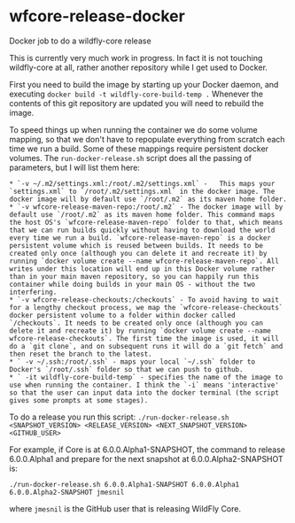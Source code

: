 # wfcore-release-docker
Docker job to do a wildfly-core release

This is currently very much work in progress. In fact it is not touching wildfly-core at all, rather another repository while I get used to Docker.

First you need to build the image by starting up your Docker daemon, and executing
    `docker build -t wildfly-core-build-temp .`
Whenever the contents of this git repository are updated you will need to rebuild the image.

To speed things up when running the container we do some volume mapping, so that we don't have to repopulate everything from scratch each time we run a build. Some of these mappings require persistent docker volumes. The `run-docker-release.sh` script does all the passing of parameters, but I will list them here:

    * `-v ~/.m2/settings.xml:/root/.m2/settings.xml` -   This maps your `settings.xml` to `/root/.m2/settings.xml` in the docker image. The docker image will by default use `/root/.m2` as its maven home folder.
    * `-v wfcore-release-maven-repo:/root/.m2` - The docker image will by default use `/root/.m2` as its maven home folder. This command maps the host OS's `wfcore-release-maven-repo` folder to that, which means that we can run builds quickly without having to download the world every time we run a build. `wfcore-release-maven-repo` is a docker persistent volume which is reused between builds. It needs to be created only once (although you can delete it and recreate it) by running `docker volume create --name wfcore-release-maven-repo`. All writes under this location will end up in this Docker volume rather than in your main maven repository, so you can happily run this container while doing builds in your main OS - without the two interfering.
    * `-v wfcore-release-checkouts:/checkouts` - To avoid having to wait for a lengthy checkout process, we map the `wfcore-release-checkouts` docker persistent volume to a folder within docker called `/checkouts`. It needs to be created only once (although you can delete it and recreate it) by running `docker volume create --name wfcore-release-checkouts`. The first time the image is used, it will do a `git clone`, and on subsequent runs it will do a `git fetch` and then reset the branch to the latest.
    * `	-v ~/.ssh:/root/.ssh` - maps your local `~/.ssh` folder to Docker's `/root/.ssh` folder so that we can push to github.
    * `	-it wildfly-core-build-temp` - specifies the name of the image to use when running the container. I think the `-i` means 'interactive' so that the user can input data into the docker terminal (the script gives some prompts at some stages).


To do a release you run this script:
	`./run-docker-release.sh <SNAPSHOT_VERSION> <RELEASE_VERSION> <NEXT_SNAPSHOT_VERSION> <GITHUB_USER>`

For example, if Core is at 6.0.0.Alpha1-SNAPSHOT, the command to release 6.0.0.Alpha1 and prepare for the next snapshot at 6.0.0.Alpha2-SNAPSHOT is:

```
./run-docker-release.sh 6.0.0.Alpha1-SNAPSHOT 6.0.0.Alpha1 6.0.0.Alpha2-SNAPSHOT jmesnil
```

where `jmesnil` is the GitHub user that is releasing WildFly Core.
